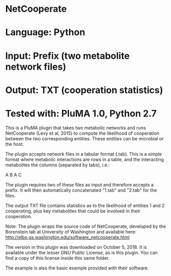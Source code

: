 # NetCooperate
# Language: Python
# Input: Prefix (two metabolite network files)
# Output: TXT (cooperation statistics)
# Tested with: PluMA 1.0, Python 2.7

This is a PluMA plugin that takes two metabolic networks and runs 
NetCooperate (Levy et al, 2015) to compute the likelihood of cooperation
between the two corresponding entities.  These entities can be microbial
or the host.

The plugin accepts network files in a tabular format (.tab).  This is a simple
format where metabolic interactions are rows in a table, and the interacting metabolites the 
columns (separated by tabs), i.e.:

A	B
A	C

The plugin requires two of these files as input and therefore accepts a prefix.
It will then automatically concatenated "1.tab" and "2.tab" for the files.

The output TXT file contains statistics as to the likelihood of entities 1 and 2 cooperating,
plus key metabolites that could be involved in their cooperation.

Note: The plugin wraps the source code of NetCooperate, developed by the Borenstein lab
at University of Washington and available here:
http://elbo.gs.washington.edu/software_netcooperate.html

The version in this plugin was downloaded on October 5, 2018.  It is available under the lesser
GNU Public License, as is this plugin.  You can find a copy of this license inside this same
folder.

The example is also the basic example provided with their software.

